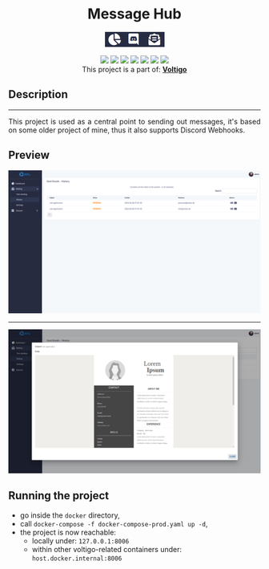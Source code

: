 <h1 align="center">Message Hub</h1>

<p align="center">
<img src="https://github.com/Volmarg/notifier-proxy-logger/blob/main/public/assets/images/icons/icons.png?raw=true" height="30px" />
</p>

<div align="center">
<img src="https://img.shields.io/badge/php%208.0-%23777BB4.svg?style=for-the-badge&logo=php&logoColor=white"/>
<img src="https://img.shields.io/badge/mysql-4479A1.svg?style=for-the-badge&logo=mysql&logoColor=white"/>
<img src="https://img.shields.io/badge/docker-%230db7ed.svg?style=for-the-badge&logo=docker&logoColor=white"/>
<img src="https://img.shields.io/badge/composer-%2366595C.svg?style=for-the-badge&logo=composer&Color=white"/>
<img src="https://img.shields.io/badge/vuejs-%2335495e.svg?style=for-the-badge&logo=vuedotjs&logoColor=%234FC08D"/>
<img src="https://img.shields.io/badge/typescript-%23007ACC.svg?style=for-the-badge&logo=typescript&logoColor=white"/>
<img src="https://img.shields.io/badge/symfony-%23000000.svg?style=for-the-badge&logo=symfony&logoColor=white"/>
</div>

<div align="center">
This project is a part of: <b><a href="">Voltigo</a></b>
</div>

## Description

<hr>
<p align="justify">
	This project is used as a central point to sending out messages, it's based on some older project of mine, thus it also supports
Discord Webhooks.
</p>

## Preview

<img src="github/img.png">

<hr>	

<img src="github/img_1.png">

## Running the project

- go inside the `docker` directory,
- call `docker-compose -f docker-compose-prod.yaml up -d`,
- the project is now reachable:
    - locally under: `127.0.0.1:8006`
    - within other voltigo-related containers under: `host.docker.internal:8006` 